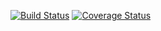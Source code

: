 [![Build Status](https://travis-ci.com/sanmai/phpunit-sdk.svg?branch=master)](https://travis-ci.com/sanmai/phpunit-sdk)
[![Coverage Status](https://coveralls.io/repos/github/sanmai/phpunit-sdk/badge.svg?branch=master)](https://coveralls.io/github/sanmai/phpunit-sdk?branch=master)
